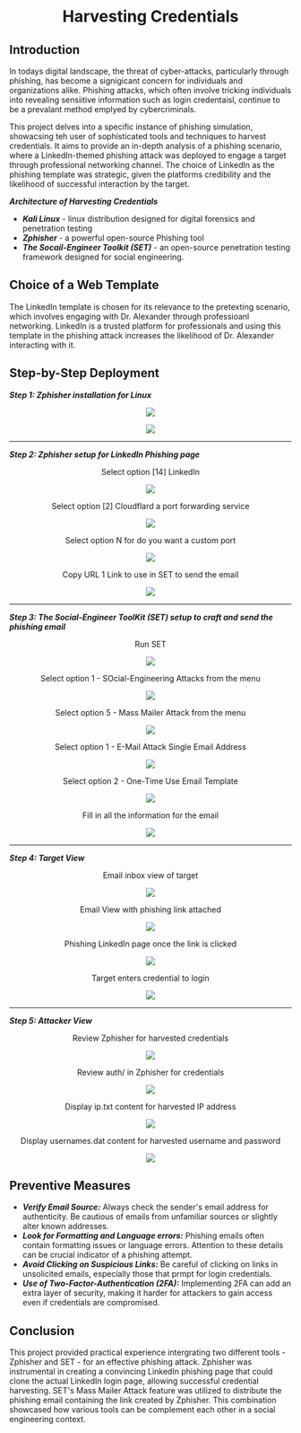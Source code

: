 # <p align="center"> Harvesting Credentials

## Introduction

In todays digital landscape, the threat of cyber-attacks, particularly through phishing, has become a signigicant concern for individuals and organizations alike. Phishing attacks, which often involve tricking individuals into revealing sensiitive information such as login credentaisl, continue to be a prevalant method emplyed by cybercriminals. 

This project delves into a specific instance of phishing simulation, showacsing teh user of sophisticated tools and techniques to harvest credentials. It aims to provide an in-depth analysis of a phishing scenario, where a LinkedIn-themed phishing attack was deployed to engage a target through professional networking channel. The choice of LinkedIn as the phishing template was strategic, given the platforms credibility and the likelihood of successful interaction by the target. 

***Architecture of Harvesting Credentials***

- ***Kali Linux*** - linux distribution designed for digital forensics and penetration testing
- ***Zphisher*** - a powerful open-source Phishing tool
- ***The Socail-Engineer Toolkit (SET)*** - an open-source penetration testing framework designed for social engineering.


## Choice of a Web Template

The LinkedIn template is chosen for its relevance to the pretexting scenario, which involves engaging with Dr. Alexander through professioanl networking. LinkedIn is a trusted platform for professionals and using this template in the phishing attack increases the likelihood of Dr. Alexander interacting with it.

## Step-by-Step Deployment

***Step 1: Zphisher installation for Linux***

<p align="center"><img src=images/Picture1.png></p>

<p align="center"><img src=images/Picture2.png></p>

---

***Step 2: Zphisher setup for LinkedIn Phishing page***

<div align="center">Select option [14] LinkedIn</div>

<p align="center"><img src=images/Picture3.png></p>

<div align="center">Select option [2] Cloudflard a port forwarding service</div>

<p align="center"><img src=images/Picture4.png></p>

<div align="center">Select option N for do you want a custom port</div>

<p align="center"><img src=images/Picture5.png></p>

<div align="center">Copy URL 1 Link to use in SET to send the email</div>

<p align="center"><img src=images/Picture6.png></p>

---

***Step 3: The Social-Engineer ToolKit (SET) setup to craft and send the phishing email***

<div align="center">Run SET</div>

<p align="center"><img src=images/Picture7.png></p>

<div align="center">Select option 1 - SOcial-Engineering Attacks from the menu</div>

<p align="center"><img src=images/Picture8.png></p>

<div align="center">Select option 5 - Mass Mailer Attack from the menu</div>

<p align="center"><img src=images/Picture9.png></p>

<div align="center">Select option 1 - E-Mail Attack Single Email Address</div>

<p align="center"><img src=images/Picture10.png></p>

<div align="center">Select option 2 - One-Time Use Email Template</div>

<p align="center"><img src=images/Picture11.png></p>

<div align="center">Fill in all the information for the email</div>

<p align="center"><img src=images/Picture12.jpg></p>

---

***Step 4: Target View***

<div align="center">Email inbox view of target</div>

<p align="center"><img src=images/Picture13.png></p>

<div align="center">Email View with phishing link attached</div>

<p align="center"><img src=images/Picture14.jpg></p>

<div align="center">Phishing LinkedIn page once the link is clicked</div>

<p align="center"><img src=images/Picture15.png></p>

<div align="center">Target enters credential to login</div>

<p align="center"><img src=images/Picture16.png></p>

---

***Step 5: Attacker View***

<div align="center">Review Zphisher for harvested credentials</div>

<p align="center"><img src=images/Picture17.png></p>

<div align="center">Review auth/ in Zphisher for credentials</div>

<p align="center"><img src=images/Picture18.png></p>

<div align="center">Display ip.txt content for harvested IP address</div>

<p align="center"><img src=images/Picture19.png></p>

<div align="center">Display usernames.dat content for harvested username and password</div>

<p align="center"><img src=images/Picture20.png></p>


## Preventive Measures

- ***Verify Email Source:*** Always check the sender's email address for authenticity. Be cautious of emails from unfamiliar sources or slightly alter known addresses.
- ***Look for Formatting and Language errors:*** Phishing emails often contain formatting issues or language errors. Attention to these details can be crucial indicator of a phishing attempt.
- ***Avoid Clicking on Suspicious Links:*** Be careful of clicking on links in unsolicited emails, especially those that prmpt for login credentials.
- ***Use of Two-Factor-Authentication (2FA):*** Implementing 2FA can add an extra layer of security, making it harder for attackers to gain access even if credentials are compromised.

## Conclusion

This project provided practical experience intergrating two different tools - Zphisher and SET - for an effective phishing attack. Zphisher was instrumental in creating a convincing LinkedIn phishing page that could clone the actual LinkedIn login page, allowing successful credential harvesting. SET's Mass Mailer Attack feature was utilized to distribute the phishing email containing the link created by Zphisher. This combination showcased how various tools can be complement each other in a social engineering context.
